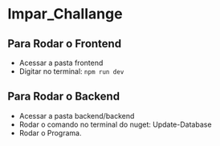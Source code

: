 # Impar_Challange

## Para Rodar o Frontend
* Acessar a pasta frontend
* Digitar no terminal: `npm run dev`

## Para Rodar o Backend
* Acessar a pasta backend/backend
* Rodar o comando no terminal do nuget: Update-Database
* Rodar o Programa.
